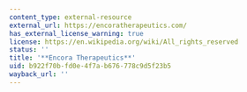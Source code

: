 ```yaml
---
content_type: external-resource
external_url: https://encoratherapeutics.com/
has_external_license_warning: true
license: https://en.wikipedia.org/wiki/All_rights_reserved
status: ''
title: '**Encora Therapeutics**'
uid: b922f70b-fd0e-4f7a-b676-778c9d5f23b5
wayback_url: ''
---
```

